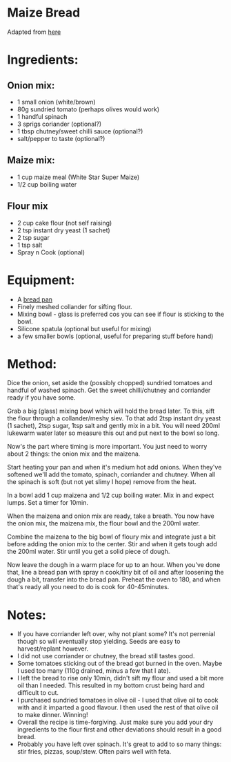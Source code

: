 Maize Bread
============
Adapted from [here](https://www.youtube.com/watch?v=OrSAXzyH-8g)

# Ingredients:

## Onion mix:
* 1 small onion (white/brown)
* 80g sundried tomato (perhaps olives would work)
* 1 handful spinach
* 3 sprigs coriander (optional?)
* 1 tbsp chutney/sweet chilli sauce (optional?)
* salt/pepper to taste (optional?)

## Maize mix:
* 1 cup maize meal (White Star Super Maize)
* 1/2 cup boiling water

## Flour mix
* 2 cup cake flour (not self raising)
* 2 tsp instant dry yeast (1 sachet)
* 2 tsp sugar
* 1 tsp salt
* Spray n Cook (optional)

# Equipment:
* A [bread pan](https://en.wikipedia.org/wiki/Bread_pan)
* Finely meshed collander for sifting flour.
* Mixing bowl - glass is preferred cos you can see if flour is sticking to the bowl.
* Silicone spatula (optional but useful for mixing)
* a few smaller bowls (optional, useful for preparing stuff before hand)

# Method:
Dice the onion, set aside the (possibly chopped) sundried tomatoes and handful of washed spinach. Get the sweet chilli/chutney and corriander ready if you have some. 

Grab a big (glass) mixing bowl which will hold the bread later. To this, sift the flour through a collander/meshy siev. To that add 2tsp instant dry yeast (1 sachet), 2tsp sugar, 1tsp salt and gently mix in a bit.
You will need 200ml lukewarm water later so measure this out and put next to the bowl so long.

Now's the part where timing is more important. You just need to worry about 2 things: the onion mix and the maizena.

Start heating your pan and when it's medium hot add onions. When they've softened we'll add the tomato, spinach, corriander and chutney. When all the spinach is soft (but not yet slimy I hope) remove from the heat.

In a bowl add 1 cup maizena and 1/2 cup boiling water. Mix in and expect lumps. Set a timer for 10min.

When the maizena and onion mix are ready, take a breath. You now have the onion mix, the maizena mix, the flour bowl and the 200ml water. 

Combine the maizena to the big bowl of floury mix and integrate just a bit before adding the onion mix to the center. Stir and when it gets tough add the 200ml water. Stir until you get a solid piece of dough. 

Now leave the dough in a warm place for up to an hour. When you've done that, line a bread pan with spray n cook/tiny bit of oil and after loosening the dough a bit, transfer into the bread pan.
Preheat the oven to 180, and when that's ready all you need to do is cook for 40-45minutes.

# Notes:
* If you have corriander left over, why not plant some? It's not perrenial though so will eventually stop yielding. Seeds are easy to harvest/replant however.
* I did not use corriander or chutney, the bread still tastes good. 
* Some tomatoes sticking out of the bread got burned in the oven. Maybe I used too many (110g drained, minus a few that I ate).
* I left the bread to rise only 10min, didn't sift my flour and used a bit more oil than I needed. This resulted in my bottom crust being hard and difficult to cut. 
* I purchased sundried tomatoes in olive oil - I used that olive oil to cook with and it imparted a good flavour. I then used the rest of that olive oil to make dinner. Winning!
* Overall the recipe is time-forgiving. Just make sure you add your dry ingredients to the flour first and other deviations should result in a good bread. 
* Probably you have left over spinach. It's great to add to so many things: stir fries, pizzas, soup/stew. Often pairs well with feta.
